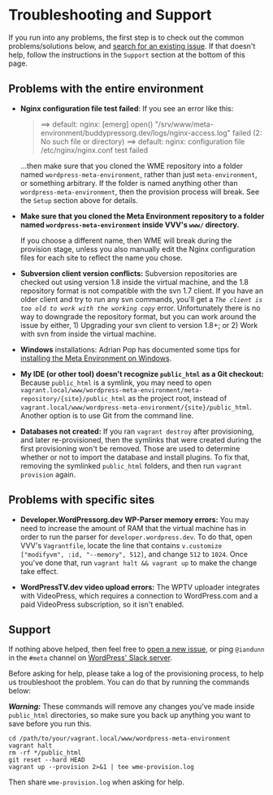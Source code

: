# Troubleshooting and Support

If you run into any problems, the first step is to check out the common problems/solutions below,
and [search for an existing issue](https://github.com/WordPress/meta-environment/issues). If that
doesn't help, follow the instructions in the `Support` section at the bottom of this page.


## Problems with the entire environment

* **Nginx configuration file test failed**: If you see an error like this:

	> ==> default: nginx: [emerg] open() "/srv/www/meta-environment/buddypressorg.dev/logs/nginx-access.log" failed (2: No such file or directory)
	> ==> default: nginx: configuration file /etc/nginx/nginx.conf test failed

	...then make sure that you cloned the WME repository into a folder named `wordpress-meta-environment`, rather than just `meta-environment`, or something arbitrary. If the folder is named anything other than `wordpress-meta-environment`, then the provision process will break. See the `Setup` section above for details.


* **Make sure that you cloned the Meta Environment repository to a folder named `wordpress-meta-environment` inside VVV's `www/` directory.**

	If you choose a different name, then WME will break during the provision stage, unless you also manually edit the Nginx configuration files for each site to reflect the name you chose.

* **Subversion client version conflicts:** Subversion repositories are checked out using version 1.8 inside the
  virtual machine, and the 1.8 repository format is not compatible with the svn 1.7 client. If you have an older
  client and try to run any svn commands, you'll get a *`The client is too old to work with the working copy`*
  error. Unfortunately there is no way to downgrade the repository format, but you can work around the issue by
  either, 1) Upgrading your svn client to version 1.8+; or 2) Work with svn from inside the virtual machine.

* **Windows** installations: Adrian Pop has documented some tips for [installing the Meta Environment on Windows](http://test.informagination.ro/wordpress-meta-environment-in-win-10/).

* **My IDE (or other tool) doesn't recognize `public_html` as a Git checkout:** Because `public_html` is a symlink, you may need to open `vagrant.local/www/wordpress-meta-environment/meta-repository/{site}/public_html` as the project root, instead of `vagrant.local/www/wordpress-meta-environment/{site}/public_html`. Another option is to use Git from the command line. 

* **Databases not created:** If you ran `vagrant destroy` after provisioning, and later re-provisioned, then the symlinks that were created during the first provisioning won't be removed. Those are used to determine whether or not to import the database and install plugins. To fix that, removing the symlinked `public_html` folders, and then run `vagrant provision` again.


## Problems with specific sites

* **Developer.WordPressorg.dev WP-Parser memory errors:** You may need to increase the amount of RAM that the virtual
  machine has in order to run the parser for `developer.wordpress.dev`. To do that, open VVV's `Vagrantfile`,
  locate the line that contains `v.customize ["modifyvm", :id, "--memory", 512]`, and change `512` to `1024`. Once
  you've done that, run `vagrant halt && vagrant up` to make the change take effect.

* **WordPressTV.dev video upload errors:** The WPTV uploader integrates with VideoPress, which requires a connection
  to WordPress.com and a paid VideoPress subscription, so it isn't enabled.


## Support

If nothing above helped, then feel free to [open a new issue](https://github.com/WordPress/meta-environment/issues/new), or ping `@iandunn` in the `#meta` channel on [WordPress' Slack server](https://make.wordpress.org/chat/).

Before asking for help, please take a log of the provisioning process, to help us troubleshoot the problem. You can do that by running the commands below:

***Warning:*** These commands will remove any changes you've made inside `public_html` directories, so make sure you back up anything you want to save before you run this.

	cd /path/to/your/vagrant.local/www/wordpress-meta-environment
	vagrant halt
	rm -rf */public_html
	git reset --hard HEAD
	vagrant up --provision 2>&1 | tee wme-provision.log

Then share `wme-provision.log` when asking for help.
